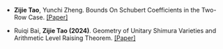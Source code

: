 - <strong>Zijie Tao</strong>, Yunchi Zheng. Bounds On Schubert Coefficients in the Two-Row Case. [[Paper]](https://arxiv.org/abs/2411.19735)

- Ruiqi Bai, <strong>Zijie Tao (2024)</strong>. Geometry of Unitary Shimura Varieties and Arithmetic Level Raising Theorem. [[Paper]](https://github.com/Taozipeter/Taozipeter.github.io/blob/main/Geometry_of_Unitary_Shimura_Varieties_and_Arithmetic_Level_Raising_Theorem.pdf)
